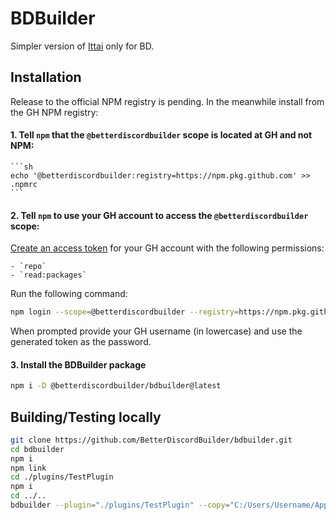 # BDBuilder

Simpler version of [Ittai](https://github.com/BetterDiscordBuilder/ittai) only for BD.

## Installation

Release to the official NPM registry is pending. In the meanwhile install from the GH NPM registry:

#### 1. Tell `npm` that the `@betterdiscordbuilder` scope is located at GH and not NPM:

    ```sh
    echo '@betterdiscordbuilder:registry=https://npm.pkg.github.com' >> .npmrc
    ```

#### 2. Tell `npm` to use your GH account to access the `@betterdiscordbuilder` scope:

   [Create an access token](https://github.com/settings/tokens/new?description=GH%20NPM%20registry&scopes=repo%2Cread%3Apackages) for your GH account with the following permissions:

    - `repo`
    - `read:packages`

   Run the following command:
   
   ```sh
   npm login --scope=@betterdiscordbuilder --registry=https://npm.pkg.github.com
   ```
   
   When prompted provide your GH username (in lowercase) and use the generated token as the password.

#### 3. Install the BDBuilder package

   ```sh
   npm i -D @betterdiscordbuilder/bdbuilder@latest
   ```

## Building/Testing locally

```sh
git clone https://github.com/BetterDiscordBuilder/bdbuilder.git
cd bdbuilder
npm i
npm link
cd ./plugins/TestPlugin
npm i
cd ../..
bdbuilder --plugin="./plugins/TestPlugin" --copy="C:/Users/Username/AppData/Roaming/BetterDiscord/plugins" --watch --production
```
